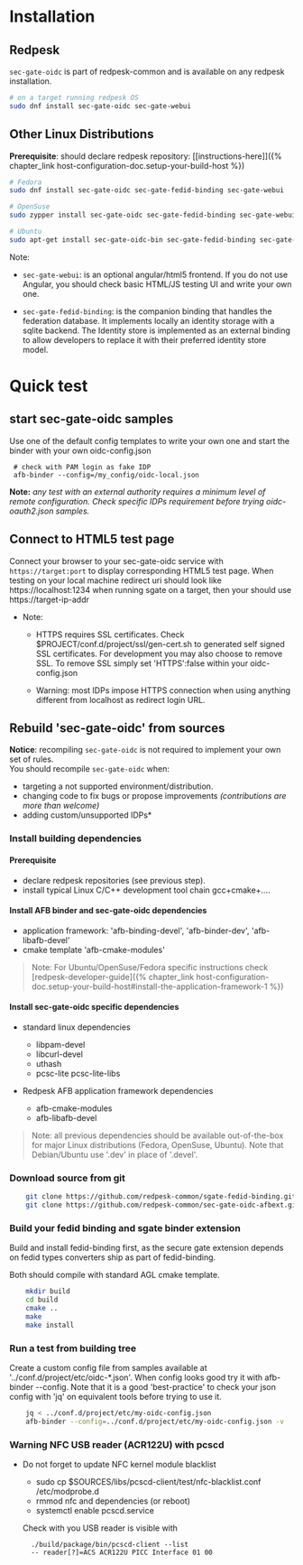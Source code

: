 # Installation

## Redpesk

`sec-gate-oidc` is part of redpesk-common and is available on any redpesk installation.

```bash
# on a target running redpesk OS
sudo dnf install sec-gate-oidc sec-gate-webui
```

## Other Linux Distributions

**Prerequisite**: should declare redpesk repository: [[instructions-here]]({% chapter_link host-configuration-doc.setup-your-build-host %})

```bash
# Fedora
sudo dnf install sec-gate-oidc sec-gate-fedid-binding sec-gate-webui

# OpenSuse
sudo zypper install sec-gate-oidc sec-gate-fedid-binding sec-gate-webui

# Ubuntu
sudo apt-get install sec-gate-oidc-bin sec-gate-fedid-binding sec-gate-webui
```

Note:

* `sec-gate-webui`: is an optional angular/html5 frontend. If you do not use Angular, you should check basic HTML/JS testing UI and write your own one.

* `sec-gate-fedid-binding`: is the companion binding that handles the federation database.  It implements locally an identity storage with a sqlite backend. The Identity store is implemented as an external binding to allow developers to replace it with their preferred identity store model.

# Quick test

## start sec-gate-oidc samples
Use one of the default config templates to write your own one and start the binder with your own oidc-config.json

```
 # check with PAM login as fake IDP
 afb-binder --config=/my_config/oidc-local.json
```
**Note:** *any test with an external authority requires a minimum level of remote configuration. Check specific IDPs requirement before trying oidc-oauth2.json samples.*

## Connect to HTML5 test page

Connect your browser to your sec-gate-oidc service with ```https://target:port``` to display corresponding HTML5 test page. When testing on your local machine redirect uri should look like https://localhost:1234 when running sgate on a target, then your should use https://target-ip-addr

* Note:

    * HTTPS requires SSL certificates. Check $PROJECT/conf.d/project/ssl/gen-cert.sh to generated self signed SSL certificates. For development you may also choose to remove SSL. To remove SSL simply set 'HTTPS':false within your oidc-config.json

    * Warning: most IDPs impose HTTPS connection when using anything different from localhost as redirect login URL.


## Rebuild 'sec-gate-oidc' from sources

**Notice**: recompiling `sec-gate-oidc` is not required to implement your own set of rules.\
You should recompile `sec-gate-oidc` when:

* targeting a not supported environment/distribution.
* changing code to fix bugs or propose improvements *(contributions are more than welcome)*
* adding custom/unsupported IDPs*

### Install building dependencies

#### Prerequisite

* declare redpesk repositories (see previous step).
* install typical Linux C/C++ development tool chain gcc+cmake+....

#### Install AFB binder and sec-gate-oidc dependencies

* application framework: 'afb-binding-devel', 'afb-binder-dev', 'afb-libafb-devel'
* cmake template 'afb-cmake-modules'

>Note: For Ubuntu/OpenSuse/Fedora specific instructions check [redpesk-developer-guide]({% chapter_link host-configuration-doc.setup-your-build-host#install-the-application-framework-1 %})

#### Install sec-gate-oidc specific dependencies

* standard linux dependencies
    * libpam-devel
    * libcurl-devel
    * uthash
    * pcsc-lite pcsc-lite-libs

* Redpesk AFB application framework dependencies
    * afb-cmake-modules
    * afb-libafb-devel

>Note: all previous dependencies should be available out-of-the-box for major Linux distributions (Fedora, OpenSuse, Ubuntu). Note that Debian/Ubuntu use '.dev' in place of '.devel'.

### Download source from git

```bash
    git clone https://github.com/redpesk-common/sgate-fedid-binding.git
    git clone https://github.com/redpesk-common/sec-gate-oidc-afbext.git
```

### Build your fedid binding and sgate binder extension

Build and install fedid-binding first, as the secure gate extension depends on fedid types converters ship as part of fedid-binding.

Both should compile with standard AGL cmake template.

```bash
    mkdir build
    cd build
    cmake ..
    make
    make install
```

### Run a test from building tree

Create a custom config file from samples available at '../conf.d/project/etc/oidc-*.json'. When config looks good try it with afb-binder --config. Note that it is a good 'best-practice' to check your json config with 'jq' on equivalent tools before trying to use it.

```bash
    jq < ../conf.d/project/etc/my-oidc-config.json
    afb-binder --config=../conf.d/project/etc/my-oidc-config.json -v
```

### Warning NFC USB reader (ACR122U) with pcscd
* Do not forget to update NFC kernel module blacklist
  * sudo cp $SOURCES/libs/pcscd-client/test/nfc-blacklist.conf /etc/modprobe.d
  * rmmod nfc and dependencies (or reboot)
  * systemctl enable pcscd.service

  Check with you USB reader is visible with
  ```
    ./build/package/bin/pcscd-client --list
    -- reader[?]=ACS ACR122U PICC Interface 01 00
  ```
